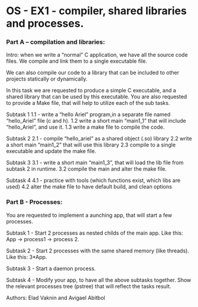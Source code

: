 # OS - EX1 -  compiler, shared libraries and processes.

###  Part A – compilation and libraries:

Intro: when we write a “normal” C application, we have all the source code files. We compile and link them to a single executable file.

We can also compile our code to a library that can be included to other projects statically or dynamically.

In this task we are requested to produce a simple C executable, and a shared library that can be used by this executable. You are also requested to provide a Make file, that will help to utilize each of the sub tasks.

Subtask 1 1.1 -  write a “hello Ariel” program,in a separate file named “hello_Ariel” file (c and h). 1.2 write a short main “main1_1” that will include “hello_Ariel”, and use it. 1.3 write a make file to compile the code.

Subtask 2 2.1 -  compile “hello_ariel” as a shared object (.so) library 2.2 write a short main “main1_2” that will use this library 2.3 compile to a single executable and update the make file.

Subtask 3 3.1 -  write a short main “main1_3”, that will load the lib file from subtask 2 in runtime. 3.2 compile the main and alter the make file.

Subtask 4 4.1  - practice with tools (which functions exist, which libs are used) 4.2 alter the make file to have default build, and clean options


###   Part B - Processes:

You are requested to implement a aunching app, that will start a few processes.

Subtask 1 -  Start 2 processes as nested childs of the main app. Like this: App -> process1 -> process 2.

Subtask 2 -  Start 2 processes with the same shared memory (like threads). Like this: 3*App.

Subtask 3 -  Start a daemon process.

Subtask 4  - Modify your app, to have all the above subtasks together. Show the relevant processes tree  (pstree) that will reflect the tasks result.


Authors: Elad Vaknin and Avigael Abitbol
